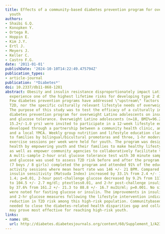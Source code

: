 ```yaml
---
title: Effects of a community-based diabetes prevention program for overweight latino
  youth
authors:
- Shaibi G.Q.
- Konopken Y.
- Ortega R.
- Hoppin E.
- Kim J.Y.
- Ertl J.
- Meyers J.
- Keller C.
- Castro F.G.
date: '2011-01-01'
publishDate: '2024-10-10T14:22:49.475794Z'
publication_types:
- article-journal
publication: '*Diabetes*'
doi: 10.2337/db11-868-1281
abstract: Obesity and insulin resistance disproportionately impact Latino youth who
  experience one of the highest lifetime risks for developing type 2 diabetes (T2D).
  Few diabetes prevention programs have addressed \"upstream\" factors related to
  T2D, nor the specific culturally relevant lifestyle needs of overweight Latino youth.
  The purpose of this study was to test the efficacy of a culturally informed, community-based
  diabetes prevention program for overweight Latino adolescents on insulin sensitivity
  and glucose tolerance. Overweight Latino adolescents (n=18, BMI%=96.2+/-4.1, age
  15.2+/-1.0 yrs) were invited to participate in a 12-week lifestyle education program
  developed through a partnership between a community health clinic, an academic institution,
  and a local YMCA. Weekly group nutrition and lifestyle education classes were delivered
  to families by bilingual/bicultural promotoras and three, 1-hr moderate to vigorous
  exercise sessions per week were held for youth. The program was designed to improve
  health by empowering youth and their families to make healthy lifestyle choices
  as well as empower community agencies to collaboratively facilitate these choices.
  A multi-sample 2-hour oral glucose tolerance test with 30 minute sampling for insulin
  and glucose was used to assess T2D risk before and after the program. Fifteen youth
  (7 boys / 8 girls) completed the program and attended 91% of the education and physical
  activity sessions where mean heart rate was 146 +/- 21 BPM. Compared to baseline,
  insulin sensitivity (Matsuda Index) increased by 33.1% from 2.4 +/- 1.3 to 3.1 +/-
  1.4; p=0.01, 2-hour post-challenge glucose decreased by 9.2% from 117.2 +/- 4.8
  to 104.5 +/- 2.7 mg/dl; ptextless0.01, and 2-hr post-challenge insulin decreased
  by 37.6% from 161.2 +/- 21.3 to 88.8 +/- 16.7 muIU/ml; p=0.001. No significant changes
  were noted for fasting glucose or insulin. The improvements in insulin sensitivity
  and 2-hr glucose measures following the lifestyle intervention indicate a potential
  reduction in T2D risk among this high-risk population. Communitybased efforts are
  needed to close the diabetes-related health disparities gap and collaborative partnerships
  may prove most effective for reaching high-risk youth.
links:
- name: URL
  url: http://diabetes.diabetesjournals.org/content/60/Supplement_1/A235.full.pdf+html
---
```

